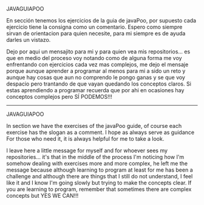 JAVAGUIAPOO

En sección tenemos los ejercicios de la guia de javaPoo, por supuesto cada ejercicio tiene la consigna como un comentario. Espero como siempre sirvan de orientacion
para quien necesite, para mi siempre es de ayuda darles un vistazo. 

Dejo por aqui un mensajito para mi y para quien vea mis repositorios... es que en medio del proceso voy notando como de alguna forma me voy enfrentando con ejercicios
cada vez mas complejos, me dejo el mensaje porque aunque aprender a programar al menos para mi a sido un reto y aunque hay cosas que aun no comprendo le pongo ganas y 
se que voy despacio pero trantando de que vayan quedando los conceptos claros. Si estas aprendiendo a programar recuerda que por ahi en ocasiones hay
conceptos complejos pero SÍ PODEMOS!!!



-------------------------------------------------------------------------------------------------------------------------------------------------------------------

JAVAGUIAPOO

In section we have the exercises of the javaPoo guide, of course each exercise has the slogan as a comment. I hope as always serve as guidance
For those who need it, it is always helpful for me to take a look.

I leave here a little message for myself and for whoever sees my repositories... it's that in the middle of the process I'm noticing how I'm somehow dealing with exercises
more and more complex, he left me the message because although learning to program at least for me has been a challenge and although there are things that I still do not understand, I feel like it and
I know I'm going slowly but trying to make the concepts clear. If you are learning to program, remember that sometimes there are
complex concepts but YES WE CAN!!!
